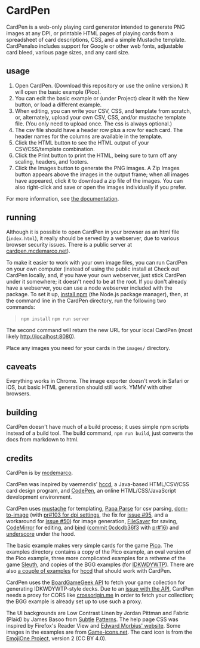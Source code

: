 CardPen
========

CardPen is a web-only playing card generator intended to generate PNG images at any DPI, or printable HTML pages of playing cards from a spreadsheet of card descriptions, CSS, and a simple Mustache template.  CardPenalso includes support for Google or other web fonts, adjustable card bleed, various page sizes, and any card size.

usage
--------

1. Open CardPen.  (Download this repository or use the online version.)  It will open the basic example (Pico).
2. You can edit the basic example or (under Project) clear it with the New button, or load a different example.
2. When editing, you can write your CSV, CSS, and template from scratch, or, alternately, upload your own CSV, CSS, and/or mustache template file.  (You only need to upload once.  The css is always optional.)
3. The csv file should have a header row plus a row for each card.  The header names for the columns are available in the template.  
3. Click the HTML button to see the HTML output of your CSV/CSS/template combination.
4. Click the Print button to print the HTML, being sure to turn off any scaling, headers, and footers.
4. Click the Images button to generate the PNG images.  A Zip Images button appears above the images in the output frame; when all images have appeared, click it to download a zip file of the images.  You can also right-click and save or open the images individually if you prefer.

For more information, see [the documentation](doc/index.md).

running
----------

Although it is possible to open CardPen in your browser as an html file (`index.html`), it really should be served by a webserver, due to various browser security issues.  There is a public server at [cardpen.mcdemarco.net](http://cardpen.mcdemarco.net)).

To make it easier to work with your own image files, you can run CardPen on your own computer (instead of using the public install at  Check out CardPen locally, and, if you have your own webserver, just stick CardPen under it somewhere; it doesn't need to be at the root.  If you don't already have a webserver, you can use a node webserver included with the package.  To set it up, [install npm](https://www.npmjs.com/get-npm) (the Node.js package manager), then, at the command line in the CardPen directory, run the following two commands:

> `npm install`
> `npm run server`

The second command will return the new URL for your local CardPen (most likely [http://localhost:8080](http://localhost:8080)).

Place any images you need for your cards in the `images/` directory.

caveats
---------

Everything works in Chrome.  The image exporter doesn't work in Safari or iOS, but basic HTML generation should still work.  YMMV with other browsers.


building
-----------

CardPen doesn't have much of a build process; it uses simple npm scripts instead of a build tool.
The build command, `npm run build`, just converts the docs from markdown to html.

credits
---------

CardPen is by [mcdemarco](https://bitbucket.org/mcdemarco).

CardPen was inspired by vaemendis' [hccd](https://github.com/vaemendis/hccd/), a Java-based HTML/CSV/CSS card design program, and [CodePen](https://codepen.io), an online HTML/CSS/JavaScript development environment.

CardPen uses [mustache](https://mustache.github.io) for templating, [Papa Parse](http://papaparse.com) for csv parsing, [dom-to-image](https://github.com/tsayen/dom-to-image/) (with [pr#103 for dpi settings](https://github.com/tsayen/dom-to-image/pull/103), the fix for [issue #95](https://github.com/tsayen/dom-to-image/issues/95), and a workaround for [issue #50](https://github.com/tsayen/dom-to-image/issues/50)) for image generation, [FileSaver](https://github.com/eligrey/FileSaver.js) for saving, [CodeMirror](http://codemirror.net) for editing, and [bind](https://github.com/remy/bind.js) ([commit 0cdcdb36f3](https://github.com/remy/bind.js/tree/0cdcdb36f3207191527c6de5367a518334f08d48) with [pr#16](https://github.com/remy/bind.js/pull/16/files)) and [underscore](http://underscorejs.org) under the hood.

The basic example makes very simple cards for the game [Pico](https://boardgamegeek.com/boardgame/2051/pico).  The examples directory contains a copy of the Pico example, an oval version of the Pico example, three more complicated examples for a retheme of the game [Sleuth](https://boardgamegeek.com/boardgame/594/sleuth), and copies of the BGG examples (for [IDKWDYWTP](https://boardgamegeek.com/boardgame/28567/i-dont-know-what-do-you-want-play)). There are also [a couple of examples](https://github.com/vaemendis/hccd/tree/master/examples) for [hccd](https://github.com/vaemendis/hccd/) that should work with CardPen.

CardPen uses the [BoardGameGeek API](https://boardgamegeek.com/wiki/page/BGG_XML_API2) to fetch your game collection for generating IDKWDYWTP-style decks.  Due to an [issue with the API](https://boardgamegeek.com/thread/1304818/cross-origin-resource-sharing-cors), CardPen needs a proxy for CORS like [crossorigin.me](https://github.com/technoboy10/crossorigin.me) in order to fetch your collection; the BGG example is already set up to use such a proxy.

The UI backgrounds are Low Contrast Linen by Jordan Pittman and Fabric (Plaid) by James Basoo from [Subtle](https://www.toptal.com/designers/subtlepatterns/low-contrast-linen/) [Patterns](https://www.toptal.com/designers/subtlepatterns/fabric-plaid/).  The help page CSS was inspired by Firefox's Reader View and [Edward Morbius' website](http://codepen.io/dredmorbius/pen/KpMqqB).  Some images in the examples are from [Game-icons.net](http://game-icons.net).  The card icon is from the [EmojiOne Project](https://github.com/Ranks/emojione/blob/2.2.7/assets/svg/1f0cf.svg), version 2 (CC BY 4.0).


